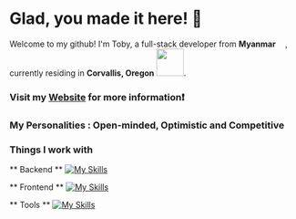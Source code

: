 # Glad, you made it here! 🥂

Welcome to my github!
I'm Toby, a full-stack developer from **Myanmar** 
<img src="https://hatscripts.github.io/circle-flags/flags/mm.svg" width="13">, currently residing in **Corvallis, Oregon** <img src="https://hatscripts.github.io/circle-flags/flags/us.svg" width="48">.

### Visit my [Website](https://toby12352.github.io/tobyThaung) for more information❗

### My Personalities : Open-minded, Optimistic and Competitive

### Things I work with

** Backend **
[![My Skills](https://skillicons.dev/icons?i=express,flask,python,js,nodejs,mysql,c,docker&theme=dark)](https://skillicons.dev)

** Frontend **
[![My Skills](https://skillicons.dev/icons?i=react,tailwind,js,html,css,figma&theme=dark)](https://skillicons.dev)

** Tools ** 
[![My Skills](https://skillicons.dev/icons?i=aws,git,nodejs,mysql,docker,figma&theme=dark)](https://skillicons.dev)
